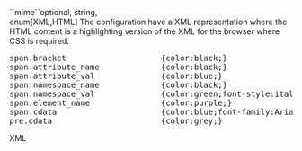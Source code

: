 <tr><td>``mime``</td><td>optional, string,<br/>enum[XML,HTML]</td>
<td>The configuration have a XML representation
where the HTML content is a highlighting version of the XML
for the browser where CSS is required.<br/>
<pre>
span.bracket                    {color:black;}
span.attribute_name             {color:black;}
span.attribute_val              {color:blue;}
span.namespace_name             {color:black;}
span.namespace_val              {color:green;font-style:italic}
span.element_name               {color:purple;}
span.cdata                      {color:blue;font-family:Arial,Helvetica,Sans-Serif;}
pre.cdata                       {color:grey;}
</pre>
</td>
<td></td><td>XML</td></tr>
